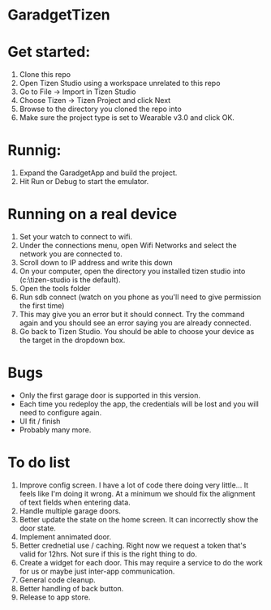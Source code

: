 # GaradgetTizen

# Get started:
1) Clone this repo
2) Open Tizen Studio using a workspace unrelated to this repo
3) Go to File -> Import in Tizen Studio
4) Choose Tizen -> Tizen Project and click Next
5) Browse to the directory you cloned the repo into
6) Make sure the project type is set to Wearable v3.0 and click OK.

# Runnig:
1) Expand the GaradgetApp and build the project.
2) Hit Run or Debug to start the emulator.

# Running on a real device
1) Set your watch to connect to wifi. 
2) Under the connections menu, open Wifi Networks and select the network you are connected to.
3) Scroll down to IP address and write this down
4) On your computer, open the directory you installed tizen studio into (c:\tizen-studio is the default).
5) Open the tools folder
6) Run sdb connect <ipaddress> (watch on you phone as you'll need to give permission the first time)
7) This may give you an error but it should connect. Try the command again and you should see an error saying you are already connected.
8) Go back to Tizen Studio. You should be able to choose your device as the target in the dropdown box.

# Bugs
- Only the first garage door is supported in this version.
- Each time you redeploy the app, the credentials will be lost and you will need to configure again.
- UI fit / finish
- Probably many more.

# To do list
1) Improve config screen. I have a lot of code there doing very little... It feels like I'm doing it wrong. At a minimum we should fix the alignment of text fields when entering data.
2) Handle multiple garage doors.
3) Better update the state on the home screen. It can incorrectly show the door state.
4) Implement annimated door.
5) Better crednetial use / caching. Right now we request a token that's valid for 12hrs. Not sure if this is the right thing to do.
6) Create a widget for each door. This may require a service to do the work for us or maybe just inter-app communication.
7) General code cleanup.
8) Better handling of back button.
9) Release to app store.